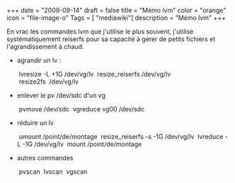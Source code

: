+++
date = "2009-09-14"
draft = false
title = "Mémo lvm"
color = "orange"
icon = "file-image-o"
Tags = [ "mediawiki"]
description = "Mémo lvm"
+++

En vrac les commandes lvm que j'utilise le plus souvent, j'utilise
systématiquement reiserfs pour sa capacité à gérer de petits fichiers et
l'agrandissement à chaud.

-   agrandir un lv :

     lvresize -L +1G /dev/vg/lv
     resize_reiserfs /dev/vg/lv
     resize2fs  /dev/vg/lv

-   enlever le pv /dev/sdc d'un vg

     pvmove /dev/sdc
     vgreduce vg00 /dev/sdc

-   réduire un lv

     umount /point/de/montage
     resize_reiserfs -s -1G /dev/vg/lv
     lvreduce -L -1G /dev/vg/lv
     mount /point/de/montage

-   autres commandes

     pvscan
     lvscan
     vgscan
